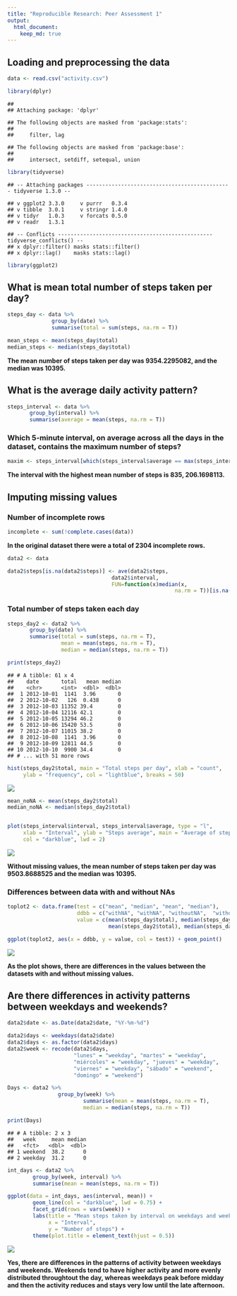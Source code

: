 ```yaml
---
title: "Reproducible Research: Peer Assessment 1"
output: 
  html_document:
    keep_md: true
---
```



## Loading and preprocessing the data



```r
data <- read.csv("activity.csv")

library(dplyr)
```

```
## 
## Attaching package: 'dplyr'
```

```
## The following objects are masked from 'package:stats':
## 
##     filter, lag
```

```
## The following objects are masked from 'package:base':
## 
##     intersect, setdiff, setequal, union
```

```r
library(tidyverse)
```

```
## -- Attaching packages ---------------------------------------------- tidyverse 1.3.0 --
```

```
## v ggplot2 3.3.0     v purrr   0.3.4
## v tibble  3.0.1     v stringr 1.4.0
## v tidyr   1.0.3     v forcats 0.5.0
## v readr   1.3.1
```

```
## -- Conflicts ------------------------------------------------- tidyverse_conflicts() --
## x dplyr::filter() masks stats::filter()
## x dplyr::lag()    masks stats::lag()
```

```r
library(ggplot2)
```

## What is mean total number of steps taken per day?

```r
steps_day <- data %>%
              group_by(date) %>%
              summarise(total = sum(steps, na.rm = T))

mean_steps <- mean(steps_day$total)
median_steps <- median(steps_day$total)
```

**The mean number of steps taken per day was 9354.2295082, and the median was 10395.**


## What is the average daily activity pattern?


```r
steps_interval <- data %>%
       group_by(interval) %>%
       summarise(average = mean(steps, na.rm = T))
```


### Which 5-minute interval, on average across all the days in the dataset, contains the maximum number of steps?


```r
maxim <- steps_interval[which(steps_interval$average == max(steps_interval$average)),]
```


**The interval with the highest mean number of steps is 835, 206.1698113.**


## Imputing missing values

### Number of incomplete rows



```r
incomplete <- sum(!complete.cases(data))
```

**In the original dataset there were a total of 2304 incomplete rows.**


```r
data2 <- data

data2$steps[is.na(data2$steps)] <- ave(data2$steps,
                                 data2$interval,
                                 FUN=function(x)median(x,
                                                     na.rm = T))[is.na(data2$steps)]
```

### Total number of steps taken each day


```r
steps_day2 <- data2 %>%
       group_by(date) %>%
       summarise(total = sum(steps, na.rm = T),
                 mean = mean(steps, na.rm = T),
                 median = median(steps, na.rm = T))

print(steps_day2)
```

```
## # A tibble: 61 x 4
##    date       total   mean median
##    <chr>      <int>  <dbl>  <dbl>
##  1 2012-10-01  1141  3.96       0
##  2 2012-10-02   126  0.438      0
##  3 2012-10-03 11352 39.4        0
##  4 2012-10-04 12116 42.1        0
##  5 2012-10-05 13294 46.2        0
##  6 2012-10-06 15420 53.5        0
##  7 2012-10-07 11015 38.2        0
##  8 2012-10-08  1141  3.96       0
##  9 2012-10-09 12811 44.5        0
## 10 2012-10-10  9900 34.4        0
## # ... with 51 more rows
```

```r
hist(steps_day2$total, main = "Total steps per day", xlab = "count", 
     ylab = "frequency", col = "lightblue", breaks = 50)
```

![](PA1_template_files/figure-html/unnamed-chunk-7-1.png)<!-- -->

```r
mean_noNA <- mean(steps_day2$total)
median_noNA <- median(steps_day2$total)


plot(steps_interval$interval, steps_interval$average, type = "l",
     xlab = "Interval", ylab = "Steps average", main = "Average of steps per interval",
     col = "darkblue", lwd = 2)
```

![](PA1_template_files/figure-html/unnamed-chunk-7-2.png)<!-- -->

**Without missing values, the mean number of steps taken per day was 9503.8688525 and the median was 10395.**


### Differences between data with and without NAs


```r
toplot2 <- data.frame(test = c("mean", "median", "mean", "median"),
                      ddbb = c("withNA", "withNA", "withoutNA",  "withoutNA"), 
                      value = c(mean(steps_day$total), median(steps_day$total),
                                mean(steps_day2$total), median(steps_day2$total)))

ggplot(toplot2, aes(x = ddbb, y = value, col = test)) + geom_point()
```

![](PA1_template_files/figure-html/unnamed-chunk-8-1.png)<!-- -->


**As the plot shows, there are differences in the values between the datasets with and without missing values.**


## Are there differences in activity patterns between weekdays and weekends?



```r
data2$date <- as.Date(data2$date, "%Y-%m-%d")

data2$days <- weekdays(data2$date)
data2$days <- as.factor(data2$days)
data2$week <- recode(data2$days, 
                     "lunes" = "weekday", "martes" = "weekday",
                     "miércoles" = "weekday", "jueves" = "weekday",
                     "viernes" = "weekday", "sábado" = "weekend",
                     "domingo" = "weekend")

Days <- data2 %>%
                group_by(week) %>%
                        summarise(mean = mean(steps, na.rm = T),
                        median = median(steps, na.rm = T))

print(Days)
```

```
## # A tibble: 2 x 3
##   week     mean median
##   <fct>   <dbl>  <dbl>
## 1 weekend  38.2      0
## 2 weekday  31.2      0
```

```r
int_days <- data2 %>%
        group_by(week, interval) %>%
        summarise(mean = mean(steps, na.rm = T))

ggplot(data = int_days, aes(interval, mean)) + 
        geom_line(col = "darkblue", lwd = 0.75) +
        facet_grid(rows = vars(week)) +
        labs(title = "Mean steps taken by interval on weekdays and weekends",
             x = "Interval", 
             y = "Number of steps") +
        theme(plot.title = element_text(hjust = 0.5))
```

![](PA1_template_files/figure-html/unnamed-chunk-9-1.png)<!-- -->

**Yes, there are differences in the patterns of activity between weekdays and weekends. Weekends tend to have higher activity and more evenly distributed throughtout the day, whereas weekdays peak before midday and then the activity reduces and stays very low until the late afternoon.**

